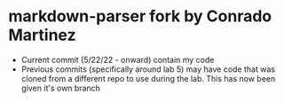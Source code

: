 # markdown-parser fork by Conrado Martinez


- Current commit (5/22/22 - onward) contain my code 
- Previous commits (specifically around lab 5) may have code that was cloned from a different repo to use during the lab. This has now been given it's own branch
